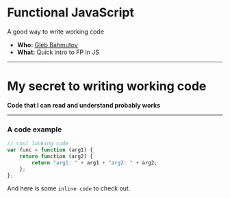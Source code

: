 # Functional JavaScript

A good way to write working code

* **Who:** [Gleb Bahmutov](https://glebbahmutov.com)
* **What:** Quick intro to FP in JS

---

# My secret to writing working code

**Code that I can read and understand probably works**

---

### A code example

```javascript
// cool looking code
var func = function (arg1) {
    return function (arg2) {
        return "arg1: " + arg1 + "arg2: " + arg2;
    };
};
```

And here is some `inline code` to check out.

[slides-now-theme]: "cube"
[slides-now-footer]: "@bahmutov"
[slides-now-timer]: "2"
